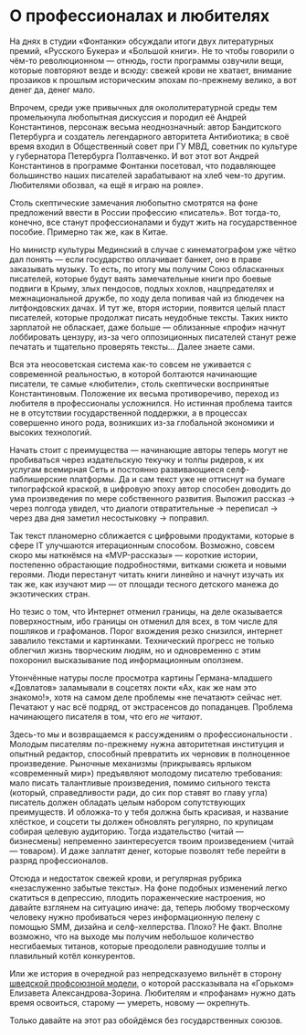 
# О профессионалах и любителях

На днях в студии «Фонтанки» обсуждали итоги двух литературных премий, «Русского Букера» и «Большой книги». Не то чтобы говорили о чём-то революционном — отнюдь, гости программы озвучили вещи, которые повторяют везде и всюду: свежей крови не хватает, внимание прозаиков к прошлым историческим эпохам по-прежнему велико, а вот денег да, денег мало.

Впрочем, среди уже привычных для окололитературной среды тем промелькнула любопытная дискуссия и породил её Андрей Константинов, персонаж весьма неоднозначный: автор Бандитского Петербурга и создатель легендарного авторитета Антибиотика; в своё время входил в Общественный совет при ГУ МВД, советник по культуре у губернатора Петербурга Полтавченко. И вот этот вот Андрей Константинов в программе Фонтанки посетовал, что подавляющее большинство наших писателей зарабатывают на хлеб чем-то другим. Любителями обозвал, «а ещё я играю на рояле».

Столь скептические замечания любопытно смотрятся на фоне предложений ввести в России профессию «писатель». Вот тогда-то, конечно, все станут профессионалами и будут жить на государственное пособие. Примерно так же, как в Китае.

Но министр культуры Мединский в случае с кинематографом уже чётко дал понять — если государство оплачивает банкет, оно в праве заказывать музыку. То есть, по итогу мы получим Союз обласканных писателей, которые будут ваять замечательные книги про боевые подвиги в Крыму, злых пендосов, подлых хохлов, нацпредателях и межнациональной дружбе, по ходу дела попивая чай из блюдечек на литфондовских дачах. И тут же, вторя истории, появится целый пласт писателей, которые продолжат писать неудобные тексты. Таких никто зарплатой не обласкает, даже больше — облизанные «профи» начнут лоббировать цензуру, из-за чего оппозиционных писателей станут реже печатать и тщательно проверять тексты… Далее знаете сами.

Вся эта неосоветская система как-то совсем не уживается с современной реальностью, в которой болтаются начинающие писатели, те самые «любители», столь скептически воспринятые Константиновым. Положение их весьма противоречиво, переход из любителя в профессионалы усложнился. Но истинная проблема таится не в отсутствии государственной поддержки, а в процессах совершенно иного рода, возникших из-за глобальной экономики и высоких технологий. 

Начать стоит с преимущества — начинающие авторы теперь могут не пробиваться через издательскую текучку и толпы ридеров, к их услугам всемирная Сеть и постоянно развивающиеся селф-паблишерские платформы. Да и сам текст уже не оттиснут на бумаге типографской краской, в цифровую эпоху автор способен доводить до ума произведения по мере собственного развития. Выложил рассказ → через полгода увидел, что диалоги отвратительные → переписал → через два дня заметил несостыковку → поправил.

Так текст планомерно сближается с цифровыми продуктами, которые в сфере IT улучшаются итерационным способом. Возможно, совсем скоро мы наткнёмся на «MVP-рассказы» — короткие истории, постепенно обрастающие подробностями, витками сюжета и новыми героями. Люди перестанут читать книги линейно и начнут изучать их так же, как изучают мир — от площади тесного детского манежа до экзотических стран.

Но тезис о том, что Интернет отменил границы, на деле оказывается поверхностным, ибо границы он отменил для всех, в том числе для пошляков и графоманов. Порог вхождения резко снизился, интернет завалило текстами и картинками. Технический прогресс не только облегчил жизнь творческим людям, но и одновременно с этим похоронил высказывание под информационным оползнем.

Утончённые натуры после просмотра картины Германа-младшего «Довлатов» заламывали в соцсетях локти «Ах, как же нам это знакомо!», хотя на самом деле проблемы «не печатают» сейчас нет. Печатают у нас всё подряд, от экстрасенсов до попаданцев. Проблема начинающего писателя в том, что его _не читают_.

Здесь-то мы и возвращаемся к рассуждениям о профессиональности . Молодым писателям по-прежнему нужна авторитетная институция и опытный редактор, способный превратить их черновик в полноценное произведение. Рыночные механизмы (прикрываясь ярлыком «современный мир») предъявляют молодому писателю требования: мало писать талантливые произведения, помимо сильного текста (который, справедливости ради, до сих пор ставят во главу угла) писатель должен обладать целым набором сопутствующих преимуществ. И обложка-то у тебя должна быть красивая, и название хлёсткое, и соцсети ты должен обновлять регулярно, по крупицам собирая целевую аудиторию. Тогда издательство (читай — бизнесмены) непременно заинтересуется твоим произведением (читай — товаром). И даже заплатят денег, которые позволят тебе перейти в разряд профессионалов.

Отсюда и недостаток свежей крови, и регулярная рубрика «незаслуженно забытые тексты». На фоне подобных изменений легко скатиться в депрессию, плодить пораженческие настроения, но давайте взглянем на ситуацию иначе: да, теперь любому творческому человеку нужно пробиваться через информационную пелену с помощью SMM, дизайна и селф-хелперства. Плохо? Не факт. Вполне возможно, что на выходе мы получим небольшое количество несгибаемых титанов, которые преодолели равнодушие толпы и плавильный котёл конкурентов.

Или же история в очередной раз непредсказуемо вильнёт в сторону [шведской профсоюзной модели][1], о которой рассказывала на «Горьком» Елизавета Александрова-Зорина. Любителям и «профанам» нужно дать время освоиться, старому — умереть, новому — окрепнуть.

Только давайте на этот раз обойдёмся без государственных союзов.

[1]:	https://gorky.media/context/shvedskij-literaturnyj-sotsializm/